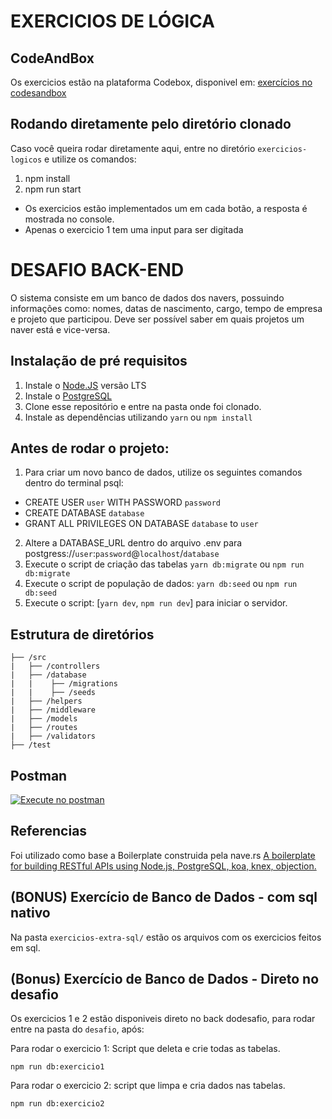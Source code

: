 # EXERCICIOS DE LÓGICA

## CodeAndBox
Os exercicios estão na plataforma Codebox, disponivel em: [exercícios no codesandbox](https://codesandbox.io/s/teste-estagio-template-forked1-4youu?fontsize=14&hidenavigation=1&theme=dark&file=/src/exercise01.js)

## Rodando diretamente pelo diretório clonado 
Caso você queira rodar diretamente aqui, entre no diretório `exercicios-logicos` e utilize os comandos: 
1. npm install 
2. npm run start

- Os exercicios estão implementados um em cada botão, a resposta é mostrada no console.
- Apenas o exercicio 1 tem uma input para ser digitada

# DESAFIO BACK-END

O sistema consiste em um banco de dados dos navers, possuindo informações como: nomes, datas de nascimento, cargo, tempo de empresa e projeto que participou. Deve ser possível saber em quais projetos um naver está e vice-versa.

## Instalação de pré requisitos
1. Instale o [Node.JS](https://nodejs.org/en/) versão LTS
2. Instale o [PostgreSQL](https://www.postgresql.org/download/) 
3. Clone esse repositório e entre na pasta onde foi clonado.
4. Instale as dependências utilizando `yarn` ou `npm install`

## Antes de rodar o projeto:
1. Para criar um novo banco de dados, utilize os  seguintes comandos dentro do terminal psql: 
- CREATE USER `user` WITH PASSWORD `password`
- CREATE DATABASE `database`
- GRANT ALL PRIVILEGES ON DATABASE `database` to `user`

2. Altere a DATABASE_URL dentro do arquivo .env para postgress://`user`:`password`@`localhost`/`database`
3. Execute o script de criação das tabelas `yarn db:migrate` ou `npm run db:migrate`
4. Execute o script de população de dados: `yarn db:seed` ou `npm run db:seed`
5. Execute o script: [`yarn dev`, `npm run dev`] para iniciar o servidor.

## Estrutura de diretórios

```
├── /src
|   ├── /controllers
|   ├── /database
|   |    ├── /migrations
|   |    ├── /seeds
|   ├── /helpers
|   ├── /middleware
|   ├── /models
|   ├── /routes
|   ├── /validators
├── /test
```


## Postman
[![Execute no postman](https://run.pstmn.io/button.svg)](https://app.getpostman.com/run-collection/f4925a3f10d66a729063)

## Referencias
Foi utilizado como base a Boilerplate construida pela nave.rs 
[A boilerplate for building RESTful APIs using Node.js, PostgreSQL, koa, knex, objection.](https://github.com/naveteam/back-boilerplate)


## (BONUS) Exercício de Banco de Dados - com sql nativo

Na pasta `exercicios-extra-sql/` estão os arquivos com os exercicios feitos em sql.

## (Bonus) Exercício de Banco de Dados -  Direto no desafio

Os exercicios 1 e 2 estão disponiveis direto no back dodesafio, para rodar entre na pasta do `desafio`, após:

Para rodar o exercicio 1: Script que deleta e crie todas as tabelas.

`npm run db:exercicio1`

Para rodar o exercicio 2: script que limpa e cria dados nas tabelas.

`npm run db:exercicio2`
